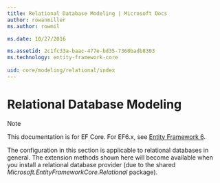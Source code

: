 ```yaml
---
title: Relational Database Modeling | Microsoft Docs
author: rowanmiller
ms.author: rowmil

ms.date: 10/27/2016

ms.assetid: 2c1fc33a-baac-477e-bd35-7360badb8303
ms.technology: entity-framework-core
 
uid: core/modeling/relational/index
---
```

# Relational Database Modeling

> [!NOTE]
> This documentation is for EF Core. For EF6.x, see [Entity Framework 6](../../../ef6/index.md).

The configuration in this section is applicable to relational databases in general. The extension methods shown here will become available when you install a relational database provider (due to the shared *Microsoft.EntityFrameworkCore.Relational* package).
